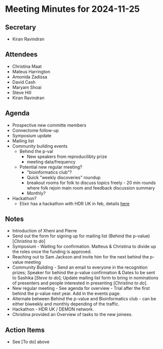# Meeting Minutes for 2024-11-25

## Secretary
- Kiran Ravindran

## Attendees
- Christina Maat
- Mateus Harrington
- Amonida Zadissa
- David Cash
- Maryam Shoai
- Steve Hill
- Kiran Ravindran

## Agenda

- Prospective new committe members
- Connectome follow-up
- Symposium update
- Mailing list
- Community building events
    - Behind the p-val
        - New speakers from reproducilibty prize
        - meeting data/frequency
    - Potential new regular meeting?
        - "bioinformatics club"?
        - Quick "weekly discoveries" roundup
        - breakout rooms for folk to discuss topics freely - 20 min rounds where folk rejoin main room and feedback discussion summary
        - Monthly?
- Hackathon?
    - Elixir has a hackathon with HDR UK in feb, details [here](https://www.eventbrite.co.uk/e/hdr-uk-elixir-uk-joint-hackathon-tickets-1074181910009?aff=oddtdtcreator)    

## Notes 
* Introduction of Xheni and Pierre
* Send out the form for signing up for mailing list (Behind the p-value) [*Christina to do*]
* Symposium - Waiting for confirmation. Matteus & Christina to divide up the roles once the funding is approved.
* Reaching out to Sam Jackson and invite him for the next behind the p-value meeting 
* Community Building - Send an email to everyone in the recognition prizes; Speaker for behind the p-value confirmation & Dates to be sent to Sashika [*Steve to do*]; Update mailing list form to bring in nominations of presenters and people interested in presenting [*Christina to do*].
* New regular meeting - See agenda for overview - Trial after the first behind the p-value next year. Add in the events page.
* Alternate between Behind the p-value and Bioinformatics club - can be either biweekly and monthly depending of the traffic.
* Hackathon - HDR UK / DEMON network.
* Christina provided an Overview of tasks to the new joinees. 
## Action Items
* See [To do] above
